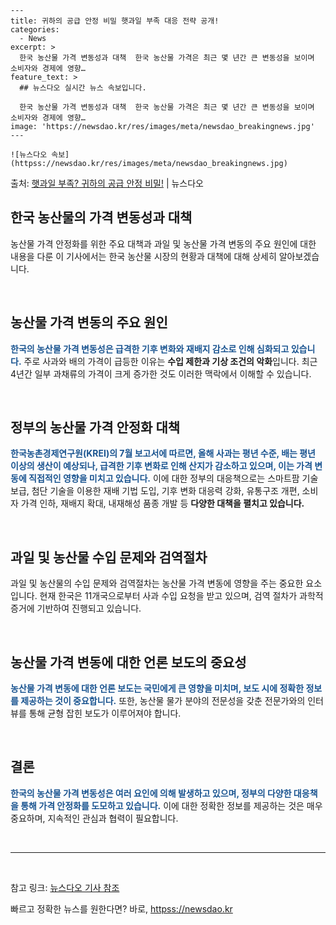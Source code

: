     ---
    title: 귀하의 공급 안정 비밀 햇과일 부족 대응 전략 공개!
    categories:
      - News
    excerpt: >
      한국 농산물 가격 변동성과 대책  한국 농산물 가격은 최근 몇 년간 큰 변동성을 보이며 소비자와 경제에 영향…
    feature_text: >
      ## 뉴스다오 실시간 뉴스 속보입니다.
    
      한국 농산물 가격 변동성과 대책  한국 농산물 가격은 최근 몇 년간 큰 변동성을 보이며 소비자와 경제에 영향…
    image: 'https://newsdao.kr/res/images/meta/newsdao_breakingnews.jpg'
    ---
    
    ![뉴스다오 속보](httpss://newsdao.kr/res/images/meta/newsdao_breakingnews.jpg)

<p>출처: <a href="httpss://newsdao.kr/4586" rel="dofollow">햇과일 부족? 귀하의 공급 안정 비밀!</a> | 뉴스다오</p>

<h2 data-ke-size="size26">한국 농산물의 가격 변동성과 대책</h2>
농산물 가격 안정화를 위한 주요 대책과 과일 및 농산물 가격 변동의 주요 원인에 대한 내용을 다룬 이 기사에서는 한국 농산물 시장의 현황과 대책에 대해 상세히 알아보겠습니다.

<p data-ke-size="size16">&nbsp;</p>

<h2 data-ke-size="size24">농산물 가격 변동의 주요 원인</h2>
<b><span style="color: #1a5490;">한국의 농산물 가격 변동성은 급격한 기후 변화와 재배지 감소로 인해 심화되고 있습니다.</span></b> 주로 사과와 배의 가격이 급등한 이유는 <b>수입 제한과 기상 조건의 악화</b>입니다. 최근 4년간 일부 과채류의 가격이 크게 증가한 것도 이러한 맥락에서 이해할 수 있습니다.

<p data-ke-size="size16">&nbsp;</p>

<h2 data-ke-size="size24">정부의 농산물 가격 안정화 대책</h2>
<b><span style="color: #1a5490;">한국농촌경제연구원(KREI)의 7월 보고서에 따르면, 올해 사과는 평년 수준, 배는 평년 이상의 생산이 예상되나, 급격한 기후 변화로 인해 산지가 감소하고 있으며, 이는 가격 변동에 직접적인 영향을 미치고 있습니다.</span></b> 이에 대한 정부의 대응책으로는 스마트팜 기술 보급, 첨단 기술을 이용한 재배 기법 도입, 기후 변화 대응력 강화, 유통구조 개편, 소비자 가격 인하, 재배지 확대, 내재해성 품종 개발 등 <b>다양한 대책을 펼치고 있습니다.</b>

<p data-ke-size="size16">&nbsp;</p>

<h2 data-ke-size="size24">과일 및 농산물 수입 문제와 검역절차</h2>
과일 및 농산물의 수입 문제와 검역절차는 농산물 가격 변동에 영향을 주는 중요한 요소입니다. 현재 한국은 11개국으로부터 사과 수입 요청을 받고 있으며, 검역 절차가 과학적 증거에 기반하여 진행되고 있습니다.

<p data-ke-size="size16">&nbsp;</p>

<h2 data-ke-size="size24">농산물 가격 변동에 대한 언론 보도의 중요성</h2>
<b><span style="color: #1a5490;">농산물 가격 변동에 대한 언론 보도는 국민에게 큰 영향을 미치며, 보도 시에 정확한 정보를 제공하는 것이 중요합니다.</span></b> 또한, 농산물 물가 분야의 전문성을 갖춘 전문가와의 인터뷰를 통해 균형 잡힌 보도가 이루어져야 합니다.

<p data-ke-size="size16">&nbsp;</p>

<h2 data-ke-size="size24">결론</h2>
<b><span style="color: #1a5490;">한국의 농산물 가격 변동성은 여러 요인에 의해 발생하고 있으며, 정부의 다양한 대응책을 통해 가격 안정화를 도모하고 있습니다.</span></b> 이에 대한 정확한 정보를 제공하는 것은 매우 중요하며, 지속적인 관심과 협력이 필요합니다.

<p data-ke-size="size16">&nbsp;</p>

<hr>

<p data-ke-size="size16">&nbsp;</p>

참고 링크: <a href="httpss://newsdao.kr/4586">뉴스다오 기사 참조</a> 

빠르고 정확한 뉴스를 원한다면? 바로, <a href="httpss://newsdao.kr" rel="dofollow">httpss://newsdao.kr</a>


    